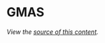 GMAS
================================

*View the [source of this content](http://github.github.com/github-flavored-markdown/sample_content.html).*

